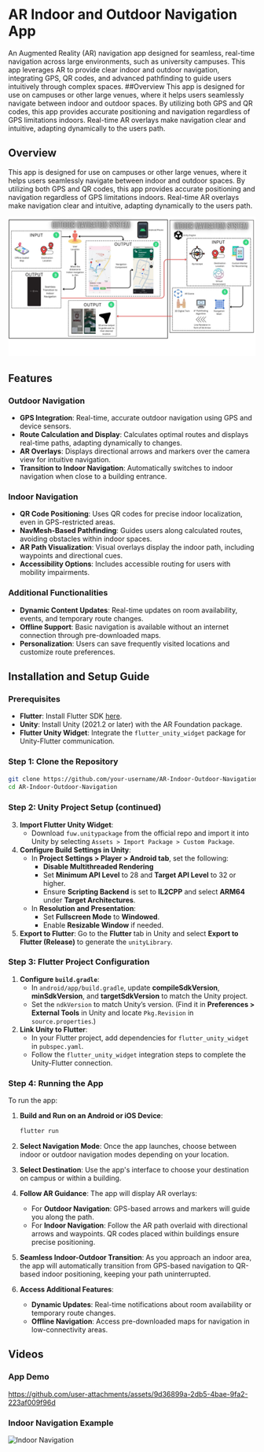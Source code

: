 # AR Indoor and Outdoor Navigation App

An Augmented Reality (AR) navigation app designed for seamless, real-time navigation across large environments, such as university campuses. This app leverages AR to provide clear indoor and outdoor navigation, integrating GPS, QR codes, and advanced pathfinding to guide users intuitively through complex spaces.
##Overview
This app is designed for use on campuses or other large venues, where it helps users seamlessly navigate between indoor and outdoor spaces. By utilizing both GPS and QR codes, this app provides accurate positioning and navigation regardless of GPS limitations indoors. Real-time AR overlays make navigation clear and intuitive, adapting dynamically to the users path.

## Overview
This app is designed for use on campuses or other large venues, where it helps users seamlessly navigate between indoor and outdoor spaces. By utilizing both GPS and QR codes, this app provides accurate positioning and navigation regardless of GPS limitations indoors. Real-time AR overlays make navigation clear and intuitive, adapting dynamically to the users path.

<img src="Archietechture diagramn.jpg"/>

## Features

### Outdoor Navigation
- **GPS Integration**: Real-time, accurate outdoor navigation using GPS and device sensors.
- **Route Calculation and Display**: Calculates optimal routes and displays real-time paths, adapting dynamically to changes.
- **AR Overlays**: Displays directional arrows and markers over the camera view for intuitive navigation.
- **Transition to Indoor Navigation**: Automatically switches to indoor navigation when close to a building entrance.

### Indoor Navigation
- **QR Code Positioning**: Uses QR codes for precise indoor localization, even in GPS-restricted areas.
- **NavMesh-Based Pathfinding**: Guides users along calculated routes, avoiding obstacles within indoor spaces.
- **AR Path Visualization**: Visual overlays display the indoor path, including waypoints and directional cues.
- **Accessibility Options**: Includes accessible routing for users with mobility impairments.

### Additional Functionalities
- **Dynamic Content Updates**: Real-time updates on room availability, events, and temporary route changes.
- **Offline Support**: Basic navigation is available without an internet connection through pre-downloaded maps.
- **Personalization**: Users can save frequently visited locations and customize route preferences.

## Installation and Setup Guide

### Prerequisites
- **Flutter**: Install Flutter SDK [here](https://flutter.dev/docs/get-started/install).
- **Unity**: Install Unity (2021.2 or later) with the AR Foundation package.
- **Flutter Unity Widget**: Integrate the `flutter_unity_widget` package for Unity-Flutter communication.

### Step 1: Clone the Repository
```bash
git clone https://github.com/your-username/AR-Indoor-Outdoor-Navigation.git
cd AR-Indoor-Outdoor-Navigation
```
### Step 2: Unity Project Setup (continued)
3. **Import Flutter Unity Widget**:
   - Download `fuw.unitypackage` from the official repo and import it into Unity by selecting `Assets > Import Package > Custom Package`.
4. **Configure Build Settings in Unity**:
   - In **Project Settings > Player > Android tab**, set the following:
     - **Disable Multithreaded Rendering**
     - Set **Minimum API Level** to 28 and **Target API Level** to 32 or higher.
     - Ensure **Scripting Backend** is set to **IL2CPP** and select **ARM64** under **Target Architectures**.
   - In **Resolution and Presentation**:
     - Set **Fullscreen Mode** to **Windowed**.
     - Enable **Resizable Window** if needed.
5. **Export to Flutter**: Go to the **Flutter** tab in Unity and select **Export to Flutter (Release)** to generate the `unityLibrary`.

### Step 3: Flutter Project Configuration
1. **Configure `build.gradle`**:
   - In `android/app/build.gradle`, update **compileSdkVersion**, **minSdkVersion**, and **targetSdkVersion** to match the Unity project.
   - Set the `ndkVersion` to match Unity’s version. (Find it in **Preferences > External Tools** in Unity and locate `Pkg.Revision` in `source.properties`.)
2. **Link Unity to Flutter**:
   - In your Flutter project, add dependencies for `flutter_unity_widget` in `pubspec.yaml`.
   - Follow the `flutter_unity_widget` integration steps to complete the Unity-Flutter connection.

### Step 4: Running the App
To run the app:
1. **Build and Run on an Android or iOS Device**:
   ```bash
   flutter run
   ```
2. **Select Navigation Mode**: Once the app launches, choose between indoor or outdoor navigation modes depending on your location. 

3. **Select Destination**: Use the app's interface to choose your destination on campus or within a building.

4. **Follow AR Guidance**: The app will display AR overlays:
   - For **Outdoor Navigation**: GPS-based arrows and markers will guide you along the path.
   - For **Indoor Navigation**: Follow the AR path overlaid with directional arrows and waypoints. QR codes placed within buildings ensure precise positioning.

5. **Seamless Indoor-Outdoor Transition**: As you approach an indoor area, the app will automatically transition from GPS-based navigation to QR-based indoor positioning, keeping your path uninterrupted.

6. **Access Additional Features**:
   - **Dynamic Updates**: Real-time notifications about room availability or temporary route changes.
   - **Offline Navigation**: Access pre-downloaded maps for navigation in low-connectivity areas.
## Videos
<h3>App Demo</h3>

https://github.com/user-attachments/assets/9d36899a-2db5-4bae-9fa2-223af009f96d

<h3>Indoor Navigation Example</h3>

![Indoor Navigation]([https://github.com/RaunakSeth77/Jodhpur_AR/blob/main/video2.mp4](https://github.com/RaunakSeth77/Jodhpur_AR/blob/main/video2.mp4))
